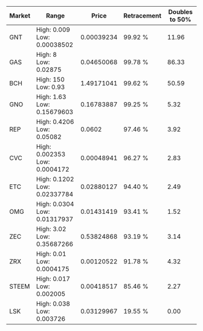 | Market | Range | Price| Retracement | Doubles to 50% |
| --- | --- | --- | --- | --- |
| GNT | High: 0.009<br />Low: 0.00038502 | 0.00039234 | 99.92 % | 11.96 |
| GAS | High: 8<br />Low: 0.02875 | 0.04650068 | 99.78 % | 86.33 |
| BCH | High: 150<br />Low: 0.93 | 1.49171041 | 99.62 % | 50.59 |
| GNO | High: 1.63<br />Low: 0.15679603 | 0.16783887 | 99.25 % | 5.32 |
| REP | High: 0.4206<br />Low: 0.05082 | 0.0602 | 97.46 % | 3.92 |
| CVC | High: 0.002353<br />Low: 0.0004172 | 0.00048941 | 96.27 % | 2.83 |
| ETC | High: 0.1202<br />Low: 0.02337784 | 0.02880127 | 94.40 % | 2.49 |
| OMG | High: 0.0304<br />Low: 0.01317937 | 0.01431419 | 93.41 % | 1.52 |
| ZEC | High: 3.02<br />Low: 0.35687266 | 0.53824868 | 93.19 % | 3.14 |
| ZRX | High: 0.01<br />Low: 0.0004175 | 0.00120522 | 91.78 % | 4.32 |
| STEEM | High: 0.017<br />Low: 0.002005 | 0.00418517 | 85.46 % | 2.27 |
| LSK | High: 0.038<br />Low: 0.003726 | 0.03129967 | 19.55 % | 0.00 |
